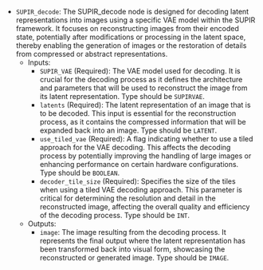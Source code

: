 - `SUPIR_decode`: The SUPIR_decode node is designed for decoding latent representations into images using a specific VAE model within the SUPIR framework. It focuses on reconstructing images from their encoded state, potentially after modifications or processing in the latent space, thereby enabling the generation of images or the restoration of details from compressed or abstract representations.
    - Inputs:
        - `SUPIR_VAE` (Required): The VAE model used for decoding. It is crucial for the decoding process as it defines the architecture and parameters that will be used to reconstruct the image from its latent representation. Type should be `SUPIRVAE`.
        - `latents` (Required): The latent representation of an image that is to be decoded. This input is essential for the reconstruction process, as it contains the compressed information that will be expanded back into an image. Type should be `LATENT`.
        - `use_tiled_vae` (Required): A flag indicating whether to use a tiled approach for the VAE decoding. This affects the decoding process by potentially improving the handling of large images or enhancing performance on certain hardware configurations. Type should be `BOOLEAN`.
        - `decoder_tile_size` (Required): Specifies the size of the tiles when using a tiled VAE decoding approach. This parameter is critical for determining the resolution and detail in the reconstructed image, affecting the overall quality and efficiency of the decoding process. Type should be `INT`.
    - Outputs:
        - `image`: The image resulting from the decoding process. It represents the final output where the latent representation has been transformed back into visual form, showcasing the reconstructed or generated image. Type should be `IMAGE`.
